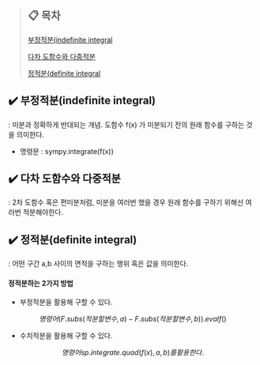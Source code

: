 > ## :clipboard: 목차
>
>[부정적분(indefinite integral](#paragraph1)
>
>[다차 도함수와 다중적분](#paragraph2)
>
>[정적분(definite integral](#paragraph3)
>



## :heavy_check_mark: 부정적분(indefinite integral) <a name="paragraph1"></a>

: 미분과 정확하게 반대되는 개념. 도함수 f(x) 가 미분되기 전의 원래 함수를 구하는 것을 의미한다.

- 명령문 : sympy.integrate(f(x))

## :heavy_check_mark: 다차 도함수와 다중적분<a name="paragraph2"></a>

: 2차 도함수 혹은 편미분처럼, 미분을 여러번 했을 경우 원래 함수를 구하기 위해선 여러번 적분해야한다. 

## :heavy_check_mark: 정적분(definite integral)<a name="paragraph3"></a>

: 어떤 구간 a,b 사이의 면적을 구하는 행위 혹은 값을 의미한다.

#### 정적분하는 2가지 방법
- 부정적분을 활용해 구할 수 있다. 

$$
명령어 (F.subs( 적분할 변수, a ) - F.subs( 적분할 변수, b )).evalf() 
$$

- 수치적분을 활용해 구할 수 있다. 

$$
명령어 sp.integrate.quad(f(x), a , b) 를 활용한다. 
$$
